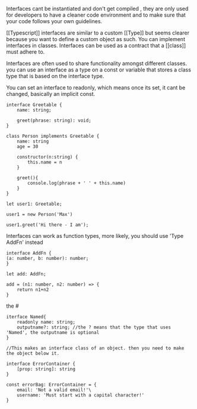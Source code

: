 Interfaces cant be instantiated and don't get compiled , they are only used for developers to have a cleaner code environment and to make sure that your code follows your own guidelines. 

[[Typescript]] interfaces are similar to a custom [[Type]] but seems clearer because you want to define a custom object as such. You can implement interfaces in classes. Interfaces can be used as a contract that a [[class]] must adhere to.

Interfaces are often used to share functionality amongst different classes. you can use an interface as a type on a const or variable that stores a class type that is based on the interface type.

You can set an interface to readonly, which means once its set, it cant be changed, basically an implicit const.
```
interface Greetable {
    name: string;

    greet(phrase: string): void;
}

class Person implements Greetable {
	name: string
	age = 30
	
	constructor(n:string) {
		this.name = n
	}

	greet(){
		console.log(phrase + ' ' + this.name)
	}
}

let user1: Greetable;

user1 = new Person('Max')
    
user1.greet('Hi there - I am');
```

Interfaces can work as function types, more likely, you should use 'Type AddFn' instead
```
interface AddFn {
(a: number, b: number): number;
}

let add: AddFn;

add = (n1: number, n2: number) => {
	return n1+n2
}
```

the #
```
iterface Named{
	readonly name: string;
	outputname?: string; //the ? means that the type that uses 'Named', the outputname is optional
}
```


```
//This makes an interface class of an object. then you need to make the object below it.

interface ErrorContainer {
	[prop: string]: string
}

const errorBag: ErrorContainer = {
	email: 'Not a valid email!'\
	username: 'Must start with a capital character!'
}
```